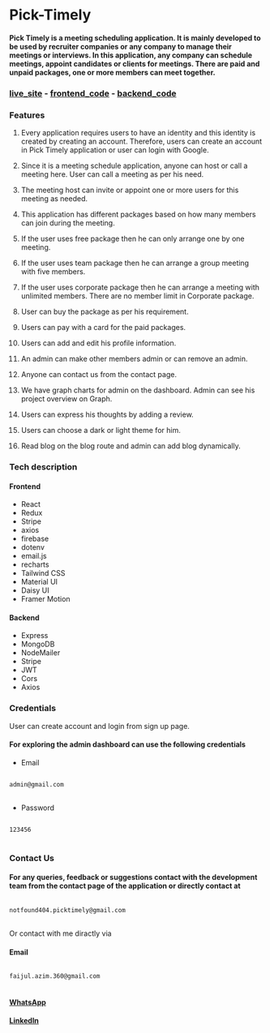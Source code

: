 # Pick-Timely

#### Pick Timely is a meeting scheduling application. It is mainly developed to be used by recruiter companies or any company to manage their meetings or interviews. In this application, any company can schedule meetings, appoint candidates or clients for meetings. There are paid and unpaid packages, one or more members can meet together.

### [live_site](https://pick-timely.web.app/) - [frontend_code](https://github.com/endgamers-404-Not-Found/Pick-timely.git) - [backend_code](https://github.com/endgamers-404-Not-Found/pick-timely-server.git)

### Features

1. Every application requires users to have an identity and this identity is created by creating an account. Therefore, users can create an account in Pick Timely application or user can login with Google.

2. Since it is a meeting schedule application, anyone can host or call a meeting here. User can call a meeting as per his need.

3. The meeting host can invite or appoint one or more users for this meeting as needed.

4. This application has different packages based on how many members can join during the meeting.

5. If the user uses free package then he can only arrange one by one meeting.

6. If the user uses team package then he can arrange a group meeting with five members.

7. If the user uses corporate package then he can arrange a meeting with unlimited members. There are no member limit in Corporate package.

8. User can buy the package as per his requirement.

9. Users can pay with a card for the paid packages.

10. Users can add and edit his profile information.

11. An admin can make other members admin or can remove an admin.

12. Anyone can contact us from the contact page.

13. We have graph charts for admin on the dashboard. Admin can see his project overview on Graph.

14. Users can express his thoughts by adding a review.

15. Users can choose a dark or light theme for him.

16. Read blog on the blog route and admin can add blog dynamically.

### Tech description

#### Frontend

- React
- Redux
- Stripe
- axios
- firebase
- dotenv
- email.js
- recharts
- Tailwind CSS
- Material UI
- Daisy UI
- Framer Motion

#### Backend

- Express
- MongoDB
- NodeMailer
- Stripe
- JWT
- Cors
- Axios

### Credentials

User can create account and login from sign up page.

#### For exploring the admin dashboard can use the following credentials

- Email
<pre>
<code id="code-to-copy">
admin@gmail.com
</code>
</pre>

- Password 
<pre>
<code id="code-to-copy">
123456
</code>
</pre>


### Contact Us

#### For any queries, feedback or suggestions contact with the development team from the contact page of the application or directly contact at 
<pre>
<code id="code-to-copy">
notfound404.picktimely@gmail.com
</code>
</pre>
 
Or contact with me diractly via

#### Email  
<pre>
<code id="code-to-copy">
faijul.azim.360@gmail.com 
</code>
</pre>

#### [WhatsApp](https://api.whatsapp.com/send?phone=8801585449223) 
#### [LinkedIn](https://www.linkedin.com/in/faijul-azim)
